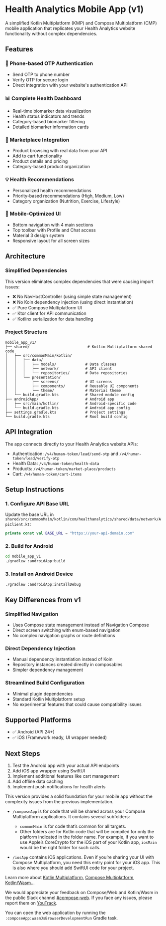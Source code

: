 # Health Analytics Mobile App (v1)

A simplified Kotlin Multiplatform (KMP) and Compose Multiplatform (CMP) mobile application that
replicates your Health Analytics website functionality without complex dependencies.

## Features

### 🔐 Phone-based OTP Authentication

- Send OTP to phone number
- Verify OTP for secure login
- Direct integration with your website's authentication API

### 📊 Complete Health Dashboard

- Real-time biomarker data visualization
- Health status indicators and trends
- Category-based biomarker filtering
- Detailed biomarker information cards

### 🛒 Marketplace Integration

- Product browsing with real data from your API
- Add to cart functionality
- Product details and pricing
- Category-based product organization

### 💡 Health Recommendations

- Personalized health recommendations
- Priority-based recommendations (High, Medium, Low)
- Category organization (Nutrition, Exercise, Lifestyle)

### 📱 Mobile-Optimized UI

- Bottom navigation with 4 main sections
- Top toolbar with Profile and Chat access
- Material 3 design system
- Responsive layout for all screen sizes

## Architecture

### Simplified Dependencies

This version eliminates complex dependencies that were causing import issues:

- ❌ No NavHostController (using simple state management)
- ❌ No Koin dependency injection (using direct instantiation)
- ✅ Pure Compose Multiplatform UI
- ✅ Ktor client for API communication
- ✅ Kotlinx serialization for data handling

### Project Structure

```
mobile_app_v1/
├── shared/                          # Kotlin Multiplatform shared code
│   ├── src/commonMain/kotlin/
│   │   ├── data/
│   │   │   ├── models/             # Data classes
│   │   │   ├── network/            # API client
│   │   │   └── repositories/       # Data repositories
│   │   └── presentation/
│   │       ├── screens/            # UI screens
│   │       ├── components/         # Reusable UI components
│   │       └── theme/              # Material theme
│   └── build.gradle.kts            # Shared module config
├── androidApp/                     # Android app
│   ├── src/main/kotlin/            # Android-specific code
│   └── build.gradle.kts            # Android app config
├── settings.gradle.kts             # Project settings
└── build.gradle.kts                # Root build config
```

## API Integration

The app connects directly to your Health Analytics website APIs:

- Authentication: `/v4/human-token/lead/send-otp` and `/v4/human-token/lead/verify-otp`
- Health Data: `/v4/human-token/health-data`
- Products: `/v4/human-token/market-place/products`
- Cart: `/v4/human-token/cart-items`

## Setup Instructions

### 1. Configure API Base URL

Update the base URL in
`shared/src/commonMain/kotlin/com/healthanalytics/shared/data/network/ApiClient.kt`:

```kotlin
private const val BASE_URL = "https://your-api-domain.com"
```

### 2. Build for Android

```bash
cd mobile_app_v1
./gradlew :androidApp:build
```

### 3. Install on Android Device

```bash
./gradlew :androidApp:installDebug
```

## Key Differences from v1

### Simplified Navigation

- Uses Compose state management instead of Navigation Compose
- Direct screen switching with enum-based navigation
- No complex navigation graphs or route definitions

### Direct Dependency Injection

- Manual dependency instantiation instead of Koin
- Repository instances created directly in composables
- Simpler dependency management

### Streamlined Build Configuration

- Minimal plugin dependencies
- Standard Kotlin Multiplatform setup
- No experimental features that could cause compatibility issues

## Supported Platforms

- ✅ Android (API 24+)
- ✅ iOS (Framework ready, UI wrapper needed)

## Next Steps

1. Test the Android app with your actual API endpoints
2. Add iOS app wrapper using SwiftUI
3. Implement additional features like cart management
4. Add offline data caching
5. Implement push notifications for health alerts

This version provides a solid foundation for your mobile app without the complexity issues from the
previous implementation.

* `/composeApp` is for code that will be shared across your Compose Multiplatform applications.
  It contains several subfolders:
    - `commonMain` is for code that’s common for all targets.
    - Other folders are for Kotlin code that will be compiled for only the platform indicated in the
      folder name.
      For example, if you want to use Apple’s CoreCrypto for the iOS part of your Kotlin app,
      `iosMain` would be the right folder for such calls.

* `/iosApp` contains iOS applications. Even if you’re sharing your UI with Compose Multiplatform,
  you need this entry point for your iOS app. This is also where you should add SwiftUI code for
  your project.

Learn more
about [Kotlin Multiplatform](https://www.jetbrains.com/help/kotlin-multiplatform-dev/get-started.html),
[Compose Multiplatform](https://github.com/JetBrains/compose-multiplatform/#compose-multiplatform),
[Kotlin/Wasm](https://kotl.in/wasm/)…

We would appreciate your feedback on Compose/Web and Kotlin/Wasm in the public Slack
channel [#compose-web](https://slack-chats.kotlinlang.org/c/compose-web).
If you face any issues, please report them
on [YouTrack](https://youtrack.jetbrains.com/newIssue?project=CMP).

You can open the web application by running the `:composeApp:wasmJsBrowserDevelopmentRun` Gradle
task.